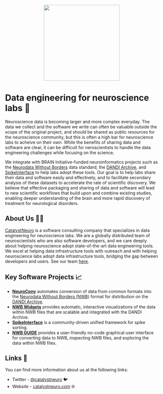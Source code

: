 <p align="center">
<a href="http://catalystneuro.com"><img src="https://user-images.githubusercontent.com/51133164/210436509-1f565e74-a473-4e14-bf6a-697ae5612260.png" width="250"></a>
</p>

# Data engineering for neuroscience labs 🧠
Neuroscience data is becoming larger and more complex everyday. The data we collect and the software we write can often be valuable outside the scope of the original project, and should be shared as public resources for the neuroscience community, but this is often a high bar for neuroscience labs to acheive on their own. While the benefits of sharing data and software are clear, it can be difficult for neroscientists to handle the data engineering challenges while focusing on the science.

We integrate with BRAIN Initiative-funded neuroinformatics projects such as the [Neurodata Without Borders](http://nwb.org) data standard, the [DANDI Archive](http://dandiarchive.org), and [SpikeInterface](https://spikeinterface.readthedocs.io/) to help labs adopt these tools. Our goal is to help labs share their data and software easily and effectively, and to facilitate secondary analysis of these datasets to accelerate the rate of scientific discovery. We believe that effective packaging and sharing of data and software will lead to new scientific workflows that build upon and combine existing studies, enabling deeper understanding of the brain and more rapid discovery of treatment for neurological disorders.

## About Us 🧑‍💻
[CatalystNeuro](http://catalystneuro.com) is a software consulting company that specializes in data engineering for neuroscience labs. We are a globally distributed team of neuroscientists who are also software developers, and we care deeply about helping neuroscience adopt state-of-the-art data engineering tools. We excel at helping data infrastructure tools with outreach and with helping neuroscience labs adopt data infrastructure tools, bridging the gap between developers and users. See our team [here](https://www.catalystneuro.com/team/).

## Key Software Projects 📈
* [**NeuroConv**](https://github.com/catalystneuro/neuroconv) automates conversion of data from common formats into the [Neurodata Without Borders (NWB)](nwb.org) format for distribution on the [DANDI Archive](dandiarchive.org).
* [**NWB Widgets**](https://github.com/NeurodataWithoutBorders/nwbwidgets) provides automatic, interactive visualizations of the data within NWB files that are scalable and integrated with the DANDI Archive.
* [**SpikeInterface**](https://github.com/SpikeInterface/spikeinterface) is a community-driven unified framework for spike sorting.
* [**NWB GUIDE**](https://github.com/NeurodataWithoutBorders/nwb-guide) provides a user-friendly no-code graphical user interface for converting data to NWB, inspecting NWB files, and exploring the data within NWB files.

## Links 🔗

You can find more information about us at the following links:

* Twitter - [@catalystneuro](https://twitter.com/catalystneuro) 🐦
* Website - [catalystneuro.com](https://catalystneuro.com) 🌐
